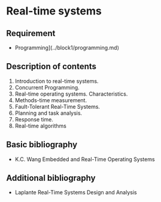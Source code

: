 # Real-time systems

## Requirement

- Programming](../block1/programming.md)

## Description of contents

1. Introduction to real-time systems.
2. Concurrent Programming.
3. Real-time operating systems. Characteristics.
4. Methods-time measurement.
5. Fault-Tolerant Real-Time Systems.
6. Planning and task analysis.
7. Response time.
8. Real-time algorithms

## Basic bibliography

- K.C. Wang Embedded and Real-Time Operating Systems

## Additional bibliography

- Laplante Real-Time Systems Design and Analysis